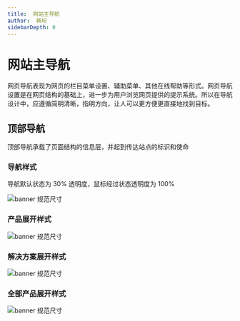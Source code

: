 ```yaml
---
title:  网站主导航
author:  韩玢
sidebarDepth: 0
---
```


# 网站主导航

网页导航表现为网页的栏目菜单设置、辅助菜单、其他在线帮助等形式。网页导航设置是在网页结构的基础上，进一步为用户浏览网页提供的提示系统。所以在导航设计中，应遵循简明清晰，指明方向，让人可以更方便更直接地找到目标。

## 顶部导航

顶部导航承载了页面结构的信息层，并起到传达站点的标识和使命

### 导航样式

导航默认状态为 30% 透明度，鼠标经过状态透明度为 100%


![banner 规范尺寸](http://baiduyun-guideline.bj.bcebos.com/portal%2Ftab%2F%E5%AF%BC%E8%88%AA%E6%A0%B7%E5%BC%8F.png)


### 产品展开样式

![banner 规范尺寸](http://baiduyun-guideline.bj.bcebos.com/portal%2Ftab%2F%E5%AF%BC%E8%88%AA%E5%B1%95%E5%BC%80%E6%A0%B7%E5%BC%8F.png)

### 解决方案展开样式

![banner 规范尺寸](http://baiduyun-guideline.bj.bcebos.com/portal%2Ftab%2F%E8%A7%A3%E5%86%B3%E6%96%B9%E6%A1%88%E5%B1%95%E5%BC%80%E6%A0%B7%E5%BC%8F.png)

### 全部产品展开样式

![banner 规范尺寸](http://baiduyun-guideline.bj.bcebos.com/portal%2Ftab%2F%E5%85%A8%E9%83%A8%E5%B1%95%E5%BC%80%E6%A0%B7%E5%BC%8F.png)